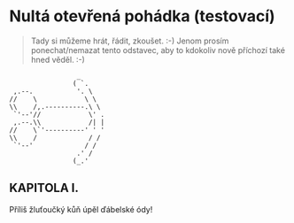 # Nultá otevřená pohádka (testovací)

> Tady si můžeme hrát, řádit, zkoušet. :-) Jenom prosím ponechat/nemazat
> tento odstavec, aby to kdokoliv nově příchozí také hned věděl. :-)

```
                 _       
                ( `.     
 ,.--.           '. \    
//    \            \ \   
\\    /,.----------.\ \  
 `'--'//            \' . 
 ,.--.\\            /| | 
//    \`'----------' ' ' 
\\    /             / /  
 `'--'             / /   
                 .' /    
                (_.'     
```


## KAPITOLA I.

Příliš žluťoučký kůň úpěl ďábelské ódy!
